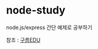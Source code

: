 # node-study
 node.js/express 간단 예제로 공부하기

참조 : [구름EDU](https://edu.goorm.io/learn/lecture/332/todo-%EC%95%B1%EC%9D%84-%EC%A7%81%EC%A0%91-%EB%A7%8C%EB%93%A4%EB%A9%B4%EC%84%9C-%EB%B0%B0%EC%9A%B0%EB%8A%94-node-js-express-bootstrap-jquery)

